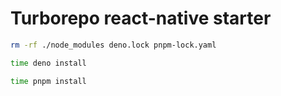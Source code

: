 # Turborepo react-native starter

```bash
rm -rf ./node_modules deno.lock pnpm-lock.yaml
```

```bash
time deno install
```

```bash
time pnpm install
```
